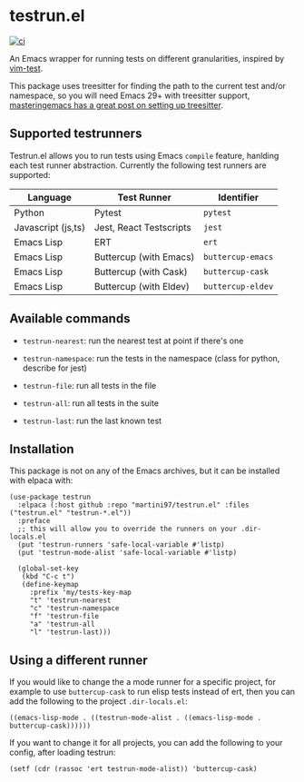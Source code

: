 # testrun.el

[![ci](https://github.com/martini97/testrun.el/actions/workflows/test.yml/badge.svg?branch=main)](https://github.com/martini97/testrun.el/actions/workflows/test.yml)

An Emacs wrapper for running tests on different granularities, inspired by [vim-test](https://github.com/vim-test/vim-test).

This package uses treesitter for finding the path to the current test and/or namespace, so you will need Emacs 29+ with treesitter support, [masteringemacs has a great post on setting up treesitter](https://www.masteringemacs.org/article/how-to-get-started-tree-sitter).

## Supported testrunners

Testrun.el allows you to run tests using Emacs `compile` feature, hanlding each test runner abstraction. Currently the following test runners are supported:

| Language           | Test Runner             | Identifier        |
| ------------------ | ----------------------- | ----------------- |
| Python             | Pytest                  | `pytest`          |
| Javascript (js,ts) | Jest, React Testscripts | `jest`            |
| Emacs Lisp         | ERT                     | `ert`             |
| Emacs Lisp         | Buttercup (with Emacs)  | `buttercup-emacs` |
| Emacs Lisp         | Buttercup (with Cask)   | `buttercup-cask`  |
| Emacs Lisp         | Buttercup (with Eldev)  | `buttercup-eldev` |

## Available commands

- `testrun-nearest`: run the nearest test at point if there's one

- `testrun-namespace`: run the tests in the namespace (class for python, describe for jest)

- `testrun-file`: run all tests in the file

- `testrun-all`: run all tests in the suite

- `testrun-last`: run the last known test

## Installation

This package is not on any of the Emacs archives, but it can be installed with elpaca with:

``` elisp
(use-package testrun
  :elpaca (:host github :repo "martini97/testrun.el" :files ("testrun.el" "testrun-*.el"))
  :preface
  ;; this will allow you to override the runners on your .dir-locals.el
  (put 'testrun-runners 'safe-local-variable #'listp)
  (put 'testrun-mode-alist 'safe-local-variable #'listp)

  (global-set-key
   (kbd "C-c t")
   (define-keymap
     :prefix 'my/tests-key-map
     "t" 'testrun-nearest
     "c" 'testrun-namespace
     "f" 'testrun-file
     "a" 'testrun-all
     "l" 'testrun-last)))

```

## Using a different runner

If you would like to change the a mode runner for a specific project, for example to use `buttercup-cask`
to run elisp tests instead of ert, then you can add the following to the project `.dir-locals.el`:

```
((emacs-lisp-mode . ((testrun-mode-alist . ((emacs-lisp-mode . buttercup-cask))))))
```

If you want to change it for all projects, you can add the following to your config, after loading testrun:
```
(setf (cdr (rassoc 'ert testrun-mode-alist)) 'buttercup-cask)
```
